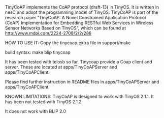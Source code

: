 TinyCoAP implements the CoAP protocol (draft-13) in TinyOS. It is written in nesC and adopt the programming model of TinyOS.
TinyCoAP is part of the research paper "TinyCoAP: A Novel Constrained Application Protocol (CoAP) Implementation for Embedding RESTful Web Services in Wireless Sensor Networks Based on TinyOS", which can be found at http://www.mdpi.com/2224-2708/2/2/288

HOW TO USE IT:
Copy the tinycoap.extra file in support/make

build syntax:
make <platform> blip tinycoap 

It has been tested with telosb so far.
Tinycoap provide a Coap client and server. These are located at apps/TinyCoAPServer and apps/TinyCoAPClient.

Please find further instruction in README files in apps/TinyCoAPServer and apps/TinyCoAPClient

KNOWN LIMITATIONS:
TinyCoAP is designed to work with TinyOS 2.1.1. It has been not tested with TinyOS 2.1.2

It does not work with BLIP 2.0